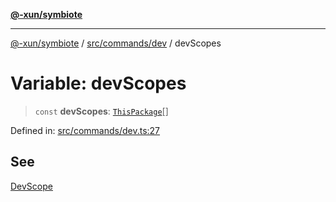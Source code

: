 [**@-xun/symbiote**](../../../../README.md)

***

[@-xun/symbiote](../../../../README.md) / [src/commands/dev](../README.md) / devScopes

# Variable: devScopes

> `const` **devScopes**: [`ThisPackage`](../../../configure/enumerations/ThisPackageGlobalScope.md#thispackage)[]

Defined in: [src/commands/dev.ts:27](https://github.com/Xunnamius/symbiote/blob/1d06f9ec4e479041c7ca032d17fcdd92ac8edf8e/src/commands/dev.ts#L27)

## See

[DevScope](../../../configure/enumerations/ThisPackageGlobalScope.md)
